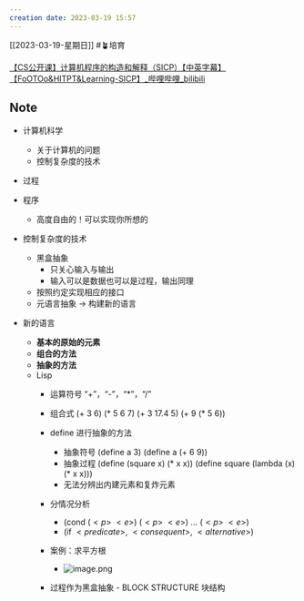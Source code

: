 ```yaml
---
creation date: 2023-03-19 15:57 
---
```

 [[2023-03-19-星期日]]  #🪴培育 

[【CS公开课】计算机程序的构造和解释（SICP）【中英字幕】【FoOTOo&HITPT&Learning-SICP】\_哔哩哔哩\_bilibili](https://www.bilibili.com/video/BV1Xx41117tr/?spm_id_from=333.337.search-card.all.click&vd_source=a8b4296bf5a337faebaf5d1f5e1a22eb)

## Note
- 计算机科学
	- 关于计算机的问题
	- 控制复杂度的技术
- 过程
- 程序
	- 高度自由的！可以实现你所想的
- 控制复杂度的技术
	- 黑盒抽象
		- 只关心输入与输出
		- 输入可以是数据也可以是过程，输出同理
	- 按照约定实现相应的接口
	- 元语言抽象   -> 构建新的语言

- 新的语言
	- **基本的原始的元素**
	- **组合的方法**
	- **抽象的方法**
	- Lisp
		- 运算符号 “+”，“-”，“$*$”，“/”
		- 组合式  (+ 3 6)   ($*$ 5 6 7)  (+ 3 17.4 5) (+ 9 ($*$ 5 6))
		- define 进行抽象的方法
			- 抽象符号  (define a 3)   (define a  (+ 6 9))
			- 抽象过程  (define (square x) ($*$ x x))     (define square (lambda (x) ($*$ x x)))
			- 无法分辨出内建元素和复炸元素
		- 分情况分析
			- (cond ($<p>$ $<e>$) ($<p>$ $<e>$) ... ($<p>$ $<e>$)
			- (if $<predicate>$, $<consequent>$, $<alternative>$)  
		- 案例：求平方根
			- ![image.png](https://jgox-image-1316409677.cos.ap-guangzhou.myqcloud.com/blog/20230323213722.png)

		- 过程作为黑盒抽象 - BLOCK STRUCTURE 块结构




